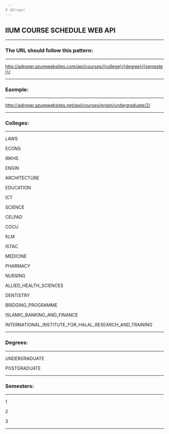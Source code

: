 ```yaml
---
# ADroper
---
```

## IIUM COURSE SCHEDULE WEB API
---

### The URL should follow this pattern:

---

http://adroper.azurewebsites.com/api/courses/{college}/{degree}/{semester}/

---

### Eaxmple:

---

http://adroper.azurewebsites.net/api/courses/engin/undergraduate/2/

---
### Colleges:
---
LAWS

ECONS

IRKHS

ENGIN

ARCHITECTURE

EDUCATION

ICT

SCIENCE

CELPAD

COCU

KLM

ISTAC

MEDICINE

PHARMACY

NURSING

ALLIED_HEALTH_SCIENCES

DENTISTRY

BRIDGING_PROGRAMME

ISLAMIC_BANKING_AND_FINANCE

INTERNATIONAL_INSTITUTE_FOR_HALAL_RESEARCH_AND_TRAINING

---

### Degrees:
---

UNDERGRADUATE

POSTGRADUATE 

---


### Semesters:
---

1

2

3

---
